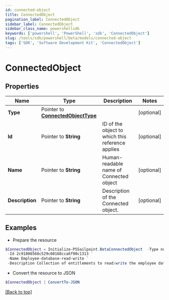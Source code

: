 ```yaml
---
id: connected-object
title: ConnectedObject
pagination_label: ConnectedObject
sidebar_label: ConnectedObject
sidebar_class_name: powershellsdk
keywords: ['powershell', 'PowerShell', 'sdk', 'ConnectedObject'] 
slug: /tools/sdk/powershell/beta/models/connected-object
tags: ['SDK', 'Software Development Kit', 'ConnectedObject']
---
```



# ConnectedObject

## Properties

Name | Type | Description | Notes
------------ | ------------- | ------------- | -------------
**Type** |  Pointer to [**ConnectedObjectType**](connected-object-type) |  | [optional] 
**Id** |  Pointer to **String** | ID of the object to which this reference applies | [optional] 
**Name** |  Pointer to **String** | Human-readable name of Connected object | [optional] 
**Description** |  Pointer to **String** | Description of the Connected object. | [optional] 

## Examples

- Prepare the resource
```powershell
$ConnectedObject = Initialize-PSSailpoint.BetaConnectedObject  -Type null `
 -Id 2c91808568c529c60168cca6f90c1313 `
 -Name Employee-database-read-write `
 -Description Collection of entitlements to read/write the employee database.
```

- Convert the resource to JSON
```powershell
$ConnectedObject | ConvertTo-JSON
```


[[Back to top]](#) 

